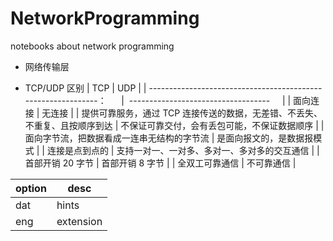 # NetworkProgramming
notebooks about network programming

- 网络传输层


- TCP/UDP 区别
|                                  TCP                                  |                   UDP                    |
|  -------------------------------------------------------------：      |  -----------------------------------     |
|                                   面向连接                             |                 无连接                   |
| 提供可靠服务，通过 TCP 连接传送的数据，无差错、不丢失、不重复、且按顺序到达 | 不保证可靠交付，会有丢包可能，不保证数据顺序 |
|            面向字节流，把数据看成一连串无结构的字节流                     |            是面向报文的，是数据报模式      |
|                           连接是点到点的                               | 支持一对一、一对多、多对一、多对多的交互通信 |
|                           首部开销 20 字节                             |                首部开销 8 字节            |
|                               全双工可靠通信                           |                  不可靠通信               |

| option | desc |
| ------ | ---- |
|  dat   | hints |
| eng | extension|
 

 

 

 

 

 

 

 

 

 
